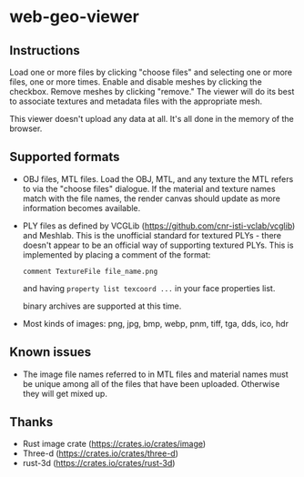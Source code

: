 web-geo-viewer
==============

Instructions
------------
Load one or more files by clicking "choose files" and selecting one or more files,
one or more times. Enable and disable meshes by clicking the checkbox. Remove meshes by
clicking "remove." The viewer will do its best to associate textures and metadata files
with the appropriate mesh.

This viewer doesn't upload any data at all. It's all done in the memory of the browser.

Supported formats
-----------------
* OBJ files, MTL files. Load the OBJ, MTL, and any texture the MTL refers to via the
  "choose files" dialogue. If the material and texture names match with the file names,
  the render canvas should update as more information becomes available.

* PLY files as defined by VCGLib (https://github.com/cnr-isti-vclab/vcglib) and Meshlab.
  This is the unofficial standard for textured PLYs - there doesn't appear to be an
  official way of supporting textured PLYs. This is implemented by placing a comment of the
  format:

  ```
  comment TextureFile file_name.png
  ```

  and having `property list texcoord ...` in your face properties list.

  binary archives are supported at this time.

* Most kinds of images: png, jpg, bmp, webp, pnm, tiff, tga, dds, ico, hdr

Known issues
------------
* The image file names referred to in MTL files and material names must be unique
  among all of the files that have been uploaded. Otherwise they will get mixed up.

Thanks
------
* Rust image crate (https://crates.io/crates/image)
* Three-d (https://crates.io/crates/three-d)
* rust-3d (https://crates.io/crates/rust-3d)
